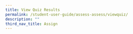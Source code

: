 ```yaml
---
title: View Quiz Results
permalink: /student-user-guide/assess-assess/viewquiz/
description: ""
third_nav_title: Assign
---
```

